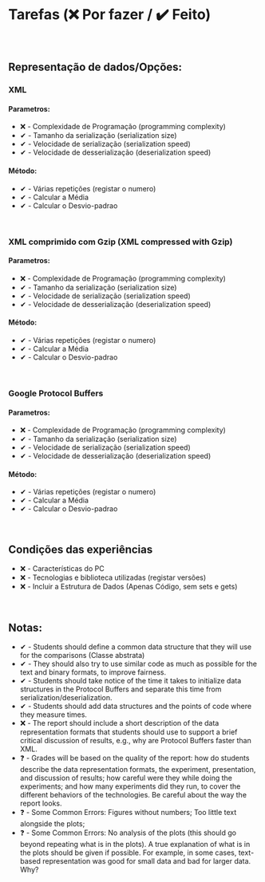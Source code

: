 # Tarefas (❌ Por fazer / ✔️ Feito)

<br>

## Representação de dados/Opções:

### XML

#### Parametros: 
- ❌ - Complexidade de Programação (programming complexity)
- ✔ - Tamanho da serialização (serialization size)
- ✔ - Velocidade de serialização (serialization speed)
- ✔ - Velocidade de desserialização (deserialization speed)

#### Método:
- ✔ - Várias repetições (registar o numero)
- ✔ - Calcular a Média
- ✔ - Calcular o Desvio-padrao

<br>

### XML comprimido com Gzip (XML compressed with Gzip)

#### Parametros: 
- ❌ - Complexidade de Programação (programming complexity)
- ✔ - Tamanho da serialização (serialization size)
- ✔ - Velocidade de serialização (serialization speed)
- ✔ - Velocidade de desserialização (deserialization speed)

#### Método:
- ✔ - Várias repetições (registar o numero)
- ✔ - Calcular a Média
- ✔ - Calcular o Desvio-padrao

<br>

### Google Protocol Buffers

#### Parametros: 
- ❌ - Complexidade de Programação (programming complexity)
- ✔ - Tamanho da serialização (serialization size)
- ✔ - Velocidade de serialização (serialization speed)
- ✔ - Velocidade de desserialização (deserialization speed)

#### Método:
- ✔ - Várias repetições (registar o numero)
- ✔ - Calcular a Média
- ✔ - Calcular o Desvio-padrao

<br>

## Condições das experiências
- ❌ - Características do PC
- ❌ - Tecnologias e biblioteca utilizadas (registar versões)
- ❌ - Incluir a Estrutura de Dados (Apenas Código, sem sets e gets)

<br>

## Notas:
- ✔ - Students should define a common data structure that they will use for the comparisons (Classe abstrata)
- ✔ - They should also try to use similar code as much as possible for the text and binary formats, to improve fairness.
- ✔ - Students should take notice of the time it takes to initialize data structures in the Protocol Buffers and separate this time from serialization/deserialization.
- ✔ - Students should add data structures and the points of code where they measure times.
- ❌ - The report should include a short description of the data representation formats that students should use to support a brief critical discussion of results, e.g., why are Protocol Buffers faster than XML.
- ❓ - Grades will be based on the quality of the report: how do students describe the data representation formats, the experiment, presentation, and discussion of results; how careful were they while doing the experiments; and how many experiments did they run, to cover the different behaviors of the technologies. Be careful about the way the report looks.
- ❓ - Some Common Errors: Figures without numbers; Too little text alongside the plots; 
- ❓ - Some Common Errors: No analysis of the plots (this should go beyond repeating what is in the plots). A true explanation of what is in the plots should be given if possible. For example, in some cases, text-based representation was good for small data and bad for larger data. Why?


